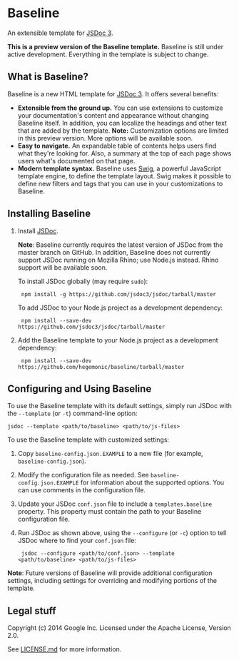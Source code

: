 # Baseline

An extensible template for [JSDoc 3](https://github.com/jsdoc3/jsdoc).

**This is a preview version of the Baseline template.** Baseline is still under active development.
Everything in the template is subject to change.


## What is Baseline?

Baseline is a new HTML template for [JSDoc 3][jsdoc]. It offers several benefits:

+ **Extensible from the ground up.** You can use extensions to customize your documentation's
content and appearance without changing Baseline itself. In addition, you can localize the headings
and other text that are added by the template. **Note:** Customization options are limited in this
preview version. More options will be available soon.
+ **Easy to navigate.** An expandable table of contents helps users find what they're looking for.
Also, a summary at the top of each page shows users what's documented on that page.
+ **Modern template syntax.** Baseline uses [Swig][swig], a powerful JavaScript template engine, to
define the template layout. Swig makes it possible to define new filters and tags that you can use
in your customizations to Baseline.

[jsdoc]: https://github.com/jsdoc3/jsdoc
[swig]: http://paularmstrong.github.io/swig/


## Installing Baseline

1. Install [JSDoc](https://github.com/jsdoc3/jsdoc).

    **Note**: Baseline currently requires the latest version of JSDoc from the master branch on
    GitHub. In addition, Baseline does not currently support JSDoc running on Mozilla Rhino; use
    Node.js instead. Rhino support will be available soon.

    To install JSDoc globally (may require `sudo`):

        npm install -g https://github.com/jsdoc3/jsdoc/tarball/master

    To add JSDoc to your Node.js project as a development dependency:

        npm install --save-dev https://github.com/jsdoc3/jsdoc/tarball/master

2. Add the Baseline template to your Node.js project as a development dependency:

        npm install --save-dev https://github.com/hegemonic/baseline/tarball/master


## Configuring and Using Baseline

To use the Baseline template with its default settings, simply run JSDoc with the `--template`
(or `-t`) command-line option:

    jsdoc --template <path/to/baseline> <path/to/js-files>

To use the Baseline template with customized settings:

1. Copy `baseline-config.json.EXAMPLE` to a new file (for example, `baseline-config.json`).
2. Modify the configuration file as needed. See `baseline-config.json.EXAMPLE` for information about
the supported options. You can use comments in the configuration file.
3. Update your JSDoc `conf.json` file to include a `templates.baseline` property. This property
must contain the path to your Baseline configuration file.
4. Run JSDoc as shown above, using the `--configure` (or `-c`) option to tell JSDoc where to find
your `conf.json` file:

        jsdoc --configure <path/to/conf.json> --template <path/to/baseline> <path/to/js-files>

**Note**: Future versions of Baseline will provide additional configuration settings, including
settings for overriding and modifying portions of the template.


## Legal stuff

Copyright (c) 2014 Google Inc. Licensed under the Apache License, Version 2.0.

See [LICENSE.md][license] for more information.

[license]: LICENSE.md
